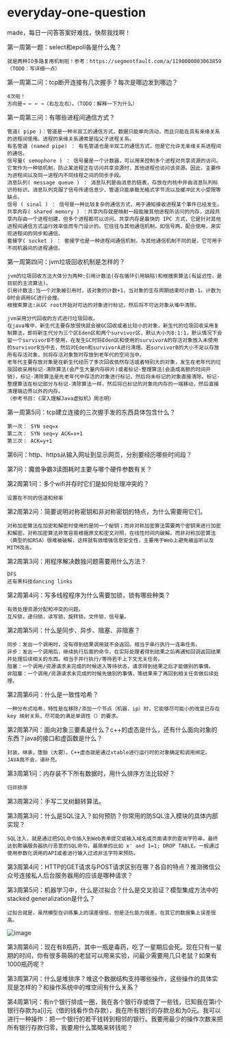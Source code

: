 # everyday-one-question
made，每日一问答答案好难找，快帮我找啊！

第一周第一题：select和epoll各是什么鬼？

	就是两种IO多路复用机制啦！参考：https://segmentfault.com/a/1190000003063859（TODO：写详细一点）
	
第一周第二问：tcp断开连接有几次握手？每次是哪边发到哪边？

	4次啦！
	方向是→ ← ← →（右左左右）。（TODO：解释一下为什么）
	
第一周第三问：有哪些进程间通信方式？

	管道( pipe )：管道是一种半双工的通信方式，数据只能单向流动，而且只能在具有亲缘关系的进程间使用。进程的亲缘关系通常是指父子进程关系。
	有名管道 (named pipe) ： 有名管道也是半双工的通信方式，但是它允许无亲缘关系进程间的通信。
	信号量( semophore ) ： 信号量是一个计数器，可以用来控制多个进程对共享资源的访问。它常作为一种锁机制，防止某进程正在访问共享资源时，其他进程也访问该资源。因此，主要作为进程间以及同一进程内不同线程之间的同步手段。
	消息队列( message queue ) ： 消息队列是由消息的链表，存放在内核中并由消息队列标识符标识。消息队列克服了信号传递信息少、管道只能承载无格式字节流以及缓冲区大小受限等缺点。
	信号 ( sinal ) ： 信号是一种比较复杂的通信方式，用于通知接收进程某个事件已经发生。
	共享内存( shared memory ) ：共享内存就是映射一段能被其他进程所访问的内存，这段共享内存由一个进程创建，但多个进程都可以访问。共享内存是最快的 IPC 方式，它是针对其他进程间通信方式运行效率低而专门设计的。它往往与其他通信机制，如信号两，配合使用，来实现进程间的同步和通信。
	套接字( socket ) ： 套接字也是一种进程间通信机制，与其他通信机制不同的是，它可用于不同机器间的进程通信。


第一周第四问：jvm垃圾回收机制是怎样的？

	jvm的垃圾回收方法大体分为两种:引用计数法(存在循环引用缺陷)和根搜索算法(有延迟性，是目前的主流算法)。
	引用计数法:当一个对象被引用时，该对象的计数+1，当对象的生存周期结束时计数-1。计数为0时会调用GC进行会搜。
	根搜索算法:从GC root开始对可达的对象进行标记，然后将不可达对象从堆中清除。
	
	jvm采用分代回收的方式进行垃圾回收，
	在java堆中，新生代主要存放很快就会被GC回收或者比较小的对象，新生代的垃圾回收采用复制算法，即将新生代分为三个区Eden区和两个survivor区，默认大小为8:1:1，默认情况下会留一个survivorB不使用，在发生GC时将Eden区和使用的survivorA的存活对象放入未使用的survivorB当中去，然后对Eden和survivorA进行清理。若survivorB的大小不足以存放所有存活对象，则将存活对象暂时存放到老年代的空间当中。
	老年代主要存放对象是在新生代经历了多次回收依然存活或者特别大的对象，发生在老年代的垃圾回收采用标记-清除算法(会产生大量内存碎片)或者标记-整理算法(会造成高额的时间开销)，标记-清除算法是先老年代中存活的对象进行标记，然后将未标记的对象直接清除。标记-整理算法在标记部分与标记-清除算法一样，然后将已标记的对象向内存的一端移动，然后直接清理端边界以外的内存。
	（参考书目:《深入理解Java虚拟机》周志明）
	
第一周第5问：tcp建立连接的三次握手发的东西具体包含什么？

	第一次： SYN seq=x
	第二次： SYN seq=y ACK=x+1
	第三次： ACK=y+1

第6问：http、https从输入网址到显示网页，分别要经历哪些时间段？

第7问：魔兽争霸3读图耗时主要与哪个硬件参数有关？

第2周第1问：多个wifi并存时它们是如何处理冲突的？

	设置在不同的信道和频率

第2周第2问：简要说明对称密钥和非对称密钥的特点，为什么需要用它们。

	对称加密算法在加密和解密时使用的是同一个秘钥；而非对称加密算法需要两个密钥来进行加密和解密。对称加密算法非常容易根据原文和密文对照，在线性时间内破解。而非对称加密算法（典型的如RSA）很难被破解，这样就有效增强信息安全性，主要用于Web上避免被监听以及MITM攻击。

第2周第3问：用程序解决数独问题需要用什么方法？

	DFS
	还有黑科技dancing links

第2周第4问：写多线程程序为什么需要加锁，锁有哪些种类？

	有效处理资源分配和冲突的问题。
	互斥锁，递归锁，读写锁，旋转锁，文件锁，信号量。

第2周第5问：什么是同步、异步、阻塞、非阻塞？

	同步：发出一个调用时，没有得到结果调用就不会返回。相当于串行执行一连串任务。
	异步：发出一个调用后，继续执行后面的命令，在实际处理者得到结果之后再通知回调返回结果并处理后续相关的东西。相当于并行执行/等待若干上下文无关任务。
	阻塞：一个调用/资源请求未完成的时候进入等待状态，请求得到结果之后才能做别的事情。
	非阻塞：一个调用/资源请求未完成的时候先做别的事情，等结果来了再回到相关任务做后续处理。

第2周第6问：什么是一致性哈希？

	一种分布式哈希，特性是在移除/添加一个节点（机器，ip）时，它能够尽可能小的改变已存在 key 映射关系，尽可能的满足单调性（）的要求。

第2周第7问：面向对象三要素是什么？c++的虚态是什么，还有什么面向对象的东西？java的接口和虚函数是什么？

	封装，继承，堕胎（大雾）。C++虚态就是通过vtable进行运行时的对象确定和调用绑定。
	JAVA我不会，请补充。

第3周第1问：内存装不下所有数据时，用什么排序方法比较好？

	归并排序

第3周第2问：手写二叉树翻转算法。

第3周第3问：什么是SQL注入？如何预防？你常用的防SQL注入模块的具体内部实现？

	SQL注入，就是通过把SQL命令插入到Web表单提交或输入域名或页面请求的查询字符串，最终达到欺骗服务器执行恶意的SQL命令。最简单的比如 x' and 1=1; DROP TABLE。一般通过使用参数化调用的API或者进行输入过滤非法字符来预防。
	
第3周第4问：HTTP的GET请求与POST请求区别在哪？各自的特点？推测微信公众号连接私人后台服务器用的应该是哪种请求？

第3周第5问：机器学习中，什么是过拟合？什么是交叉验证？模型集成方法中的stacked generalization是什么？

	过拟合就是，虽然模型在训练集上的误差很低，但是泛化能力很差，在其它的数据集上误差很高。
![image](https://pic2.zhimg.com/afa034d52962681db09b4dc1060f8075_b.png)

第3周第6问：现在有8瓶药，其中一瓶是毒药，吃了一星期后会死。现在只有一星期的时间，你有很多萌萌的老鼠可以用来实验，问最少需要用几只老鼠？如果有1000瓶药呢？

第3周第7问：什么是堆排序？堆这个数据结构支持哪些操作，这些操作的具体实现是怎样的？和操作系统中的堆空间有什么关系？

第4周第1问：有n个银行排成一圈，我在各个银行存或借了一些钱，已知我在第i个银行存款为a[i]元（借的钱看作负存款），我在所有银行的存款总和为0元。我可以进行一种操作：把一个银行的若干钱转到相邻的银行。我要用最少的操作次数来把所有银行存款归零，我要用什么策略来转钱呢？
